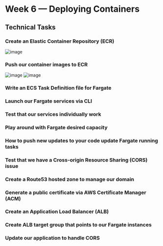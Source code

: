 # Week 6 — Deploying Containers

## Technical Tasks

### Create an Elastic Container Repository (ECR)
![image](https://user-images.githubusercontent.com/100949697/229312172-9210a941-0960-49b9-832a-47fd2999ef4c.png)

### Push our container images to ECR
![image](https://user-images.githubusercontent.com/100949697/229312195-2d3dde7a-9a67-449d-b0d2-fb287dc19e57.png)
![image](https://user-images.githubusercontent.com/100949697/229312216-387360c9-ec3f-494a-b317-79772f954d19.png)

### Write an ECS Task Definition file for Fargate

### Launch our Fargate services via CLI

### Test that our services individually work

### Play around with Fargate desired capacity

### How to push new updates to your code update Fargate running tasks

### Test that we have a Cross-origin Resource Sharing (CORS) issue

### Create a Route53 hosted zone to manage our domain

### Generate a public certificate via AWS Certificate Manager (ACM)

### Create an Application Load Balancer (ALB)

### Create ALB target group that points to our Fargate instances

### Update our application to handle CORS


